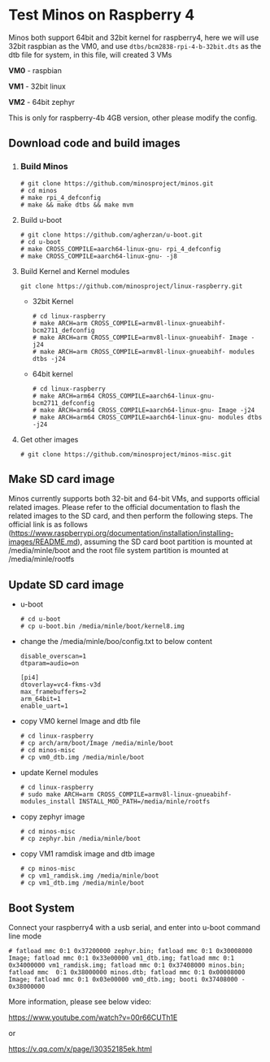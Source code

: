 # Test Minos on Raspberry 4

Minos both support 64bit and 32bit kernel for raspberry4, here we will use 32bit raspbian as the VM0, and use `dtbs/bcm2838-rpi-4-b-32bit.dts`  as the dtb file for system, in this file, will created 3 VMs

**VM0** - raspbian

**VM1** - 32bit linux

**VM2** - 64bit zephyr

This is only for raspberry-4b 4GB version, other please modify the config.

## Download code and build images

1. ### Build Minos

   ```
   # git clone https://github.com/minosproject/minos.git
   # cd minos
   # make rpi_4_defconfig
   # make && make dtbs && make mvm
   ```

2. Build u-boot

   ```
   # git clone https://github.com/agherzan/u-boot.git
   # cd u-boot
   # make CROSS_COMPILE=aarch64-linux-gnu- rpi_4_defconfig
   # make CROSS_COMPILE=aarch64-linux-gnu- -j8
   ```

3. Build Kernel and Kernel modules

   ```
   git clone https://github.com/minosproject/linux-raspberry.git
   ```

   - 32bit Kernel

     ```
     # cd linux-raspberry
     # make ARCH=arm CROSS_COMPILE=armv8l-linux-gnueabihf- bcm2711_defconfig
     # make ARCH=arm CROSS_COMPILE=armv8l-linux-gnueabihf- Image -j24
     # make ARCH=arm CROSS_COMPILE=armv8l-linux-gnueabihf- modules dtbs -j24
     ```

   - 64bit kernel

     ```
     # cd linux-raspberry
     # make ARCH=arm64 CROSS_COMPILE=aarch64-linux-gnu- bcm2711_defconfig
     # make ARCH=arm64 CROSS_COMPILE=aarch64-linux-gnu- Image -j24
     # make ARCH=arm64 CROSS_COMPILE=aarch64-linux-gnu- modules dtbs -j24
     ```

4. Get other images

   ```
   # git clone https://github.com/minosproject/minos-misc.git
   ```

## Make SD card image

Minos currently supports both 32-bit and 64-bit VMs, and supports official related images. Please refer to the official documentation to flash the related images to the SD card, and then perform the following steps. The official link is as follows (https://www.raspberrypi.org/documentation/installation/installing-images/README.md), assuming the SD card boot partition is mounted at /media/minle/boot and the root file system partition is mounted at /media/minle/rootfs

## Update SD card image

- u-boot

  ```
  # cd u-boot
  # cp u-boot.bin /media/minle/boot/kernel8.img
  ```

- change the /media/minle/boo/config.txt to below content

  ```
  disable_overscan=1
  dtparam=audio=on
  
  [pi4]
  dtoverlay=vc4-fkms-v3d
  max_framebuffers=2
  arm_64bit=1
  enable_uart=1
  ```

- copy VM0 kernel Image and dtb file

  ```
  # cd linux-raspberry
  # cp arch/arm/boot/Image /media/minle/boot
  # cd minos-misc
  # cp vm0_dtb.img /media/minle/boot
  ```

- update Kernel modules

  ```
  # cd linux-raspberry
  # sudo make ARCH=arm CROSS_COMPILE=armv8l-linux-gnueabihf- modules_install INSTALL_MOD_PATH=/media/minle/rootfs
  ```

- copy zephyr image

  ```
  # cd minos-misc
  # cp zephyr.bin /media/minle/boot
  ```

- copy VM1 ramdisk image and dtb image

  ```
  # cp minos-misc
  # cp vm1_ramdisk.img /media/minle/boot
  # cp vm1_dtb.img /media/minle/boot
  ```

## Boot System

Connect your raspberry4 with a usb serial, and enter into u-boot command line mode

```
# fatload mmc 0:1 0x37200000 zephyr.bin; fatload mmc 0:1 0x30008000 Image; fatload mmc 0:1 0x33e00000 vm1_dtb.img; fatload mmc 0:1 0x34000000 vm1_ramdisk.img; fatload mmc 0:1 0x37408000 minos.bin; fatload mmc  0:1 0x38000000 minos.dtb; fatload mmc 0:1 0x00008000 Image; fatload mmc 0:1 0x03e00000 vm0_dtb.img; booti 0x37408000 - 0x38000000
```

 More information, please see below video:

https://www.youtube.com/watch?v=00r66CUTh1E

or

https://v.qq.com/x/page/l30352185ek.html